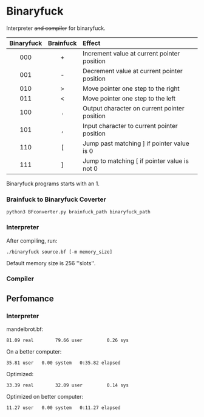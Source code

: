 # Binaryfuck

Interpreter ~~and compiler~~ for binaryfuck.

| Binaryfuck | Brainfuck | Effect 
| :--------: | :-------: | :-----
| 000        | +         | Increment value at current pointer position
| 001        | -         | Decrement value at current pointer position
| 010        | >         | Move pointer one step to the right
| 011        | <         | Move pointer one step to the left
| 100        | .         | Output character on current pointer position
| 101        | ,         | Input character to current pointer position
| 110        | [         | Jump past matching ] if pointer value is 0
| 111        | ]         | Jump to matching [ if pointer value is not 0

Binaryfuck programs starts with an 1.

### Brainfuck to Binaryfuck Coverter
	python3 BFconverter.py brainfuck_path binaryfuck_path

### Interpreter
After compiling, run:
 
	./binaryfuck source.bf [-m memory_size]
	
Default memory size is 256 ''slots''.

### Compiler

## Perfomance

### Interpreter
mandelbrot.bf: 
	
	81.09 real        79.66 user         0.26 sys
	     
On a better computer:

	35.81 user   0.00 system   0:35.82 elapsed  	
Optimized:

	33.39 real        32.09 user         0.14 sys	
Optimized on better computer:

	11.27 user   0.00 system   0:11.27 elapsed